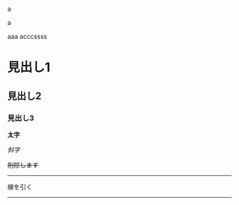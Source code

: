 
a
<p class="indent">a </p>

aaa
acccssss





# 見出し1
## 見出し2
### 見出し3

**太字**

*斜字*

~~削除します~~

***
線を引く

---
